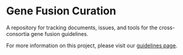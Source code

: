 # Gene Fusion Curation
A repository for tracking documents, issues, and tools for the cross-consortia gene fusion guidelines.

For more information on this project, please visit our [guidelines page](https://fusions.cancervariants.org).

